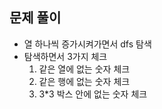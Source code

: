 ## 문제 풀이
- 열 하나씩 증가시켜가면서 dfs 탐색 
- 탐색하면서 3가지 체크 
  1. 같은 열에 없는 숫자 체크
  2. 같은 행에 없는 숫자 체크
  3. 3*3 박스 안에 없는 숫자 체크 
